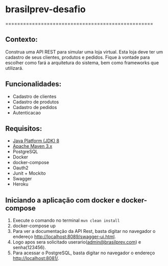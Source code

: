 # brasilprev-desafio
==================================================

Contexto:
--------------------------------------------------
Construa uma API REST para simular uma loja virtual. Esta loja deve ter um cadastro de seus
clientes, produtos e pedidos. Fique à vontade para escolher como fará a arquitetura do
sistema, bem como frameworks que utilizará.

Funcionalidades:
--------------------------------------------------
* Cadastro de clientes
* Cadastro de produtos
* Cadastro de pedidos
* Autenticacao

Requisitos:
--------------------------------------------------
* [Java Platform (JDK) 8](http://www.oracle.com/technetwork/java/javase/downloads/index.html)
* [Apache Maven 3.x](http://maven.apache.org/)
* PostgreSQL
* Docker
* docker-compose
* Oauth2
* Junit + Mockito
* Swagger
* Heroku

Iniciando a aplicação com docker e docker-compose
--------------------------------------------------
1. Execute o comando no terminal `mvn clean install`
2. docker-compose up
3. Para ver a documentação da API Rest, basta digitar no navegador o endereço [http://localhost:8089/swagger-ui.html](http://localhost:8089/swagger-ui.html).
4. Logo apos sera solicitado userario(admin@brasilprev.com) e senha(123456).
4. Para acessar o PostgreSQL, basta digitar no navegador o endereço [http://localhost:8081/](http://localhost:8081/).